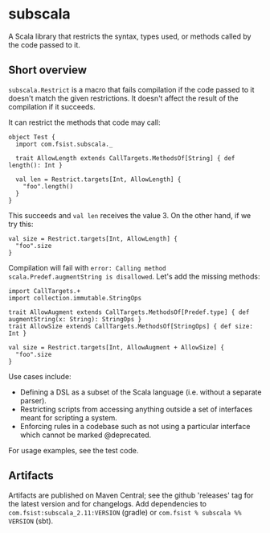 # subscala

A Scala library that restricts the syntax, types used, or methods called by the code passed to it.

## Short overview

`subscala.Restrict` is a macro that fails compilation if the code passed to it doesn't match the given restrictions.
It doesn't affect the result of the compilation if it succeeds.

It can restrict the methods that code may call:
 
```
object Test {
  import com.fsist.subscala._
  
  trait AllowLength extends CallTargets.MethodsOf[String] { def length(): Int }
   
  val len = Restrict.targets[Int, AllowLength] {
    "foo".length()
  }
}
```
  
This succeeds and `val len` receives the value 3. On the other hand, if we try this:

``` 
val size = Restrict.targets[Int, AllowLength] {
  "foo".size
}
```

Compilation will fail with `error: Calling method scala.Predef.augmentString is disallowed`. Let's add the missing
methods:

```
import CallTargets.+
import collection.immutable.StringOps

trait AllowAugment extends CallTargets.MethodsOf[Predef.type] { def augmentString(x: String): StringOps }
trait AllowSize extends CallTargets.MethodsOf[StringOps] { def size: Int }

val size = Restrict.targets[Int, AllowAugment + AllowSize] {
  "foo".size
}

```

Use cases include:
 
 * Defining a DSL as a subset of the Scala language (i.e. without a separate parser). 
 * Restricting scripts from accessing anything outside a set of interfaces meant for scripting a system.
 * Enforcing rules in a codebase such as not using a particular interface which cannot be marked @deprecated.

For usage examples, see the test code.

## Artifacts

Artifacts are published on Maven Central; see the github 'releases' tag for the latest version and for changelogs.
Add dependencies to `com.fsist:subscala_2.11:VERSION` (gradle) or `com.fsist % subscala %% VERSION` (sbt).
